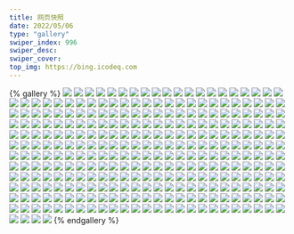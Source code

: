 ```yaml
---
title: 网页快照
date: 2022/05/06 
type: "gallery" 
swiper_index: 996
swiper_desc: 
swiper_cover: 
top_img: https://bing.icodeq.com 
---
```


{% gallery %}
![](https://alist.learnonly.xyz/d/!网页快照/todo.learnonly.xyz/2022-11-24_18-58-42.png)
![](https://alist.learnonly.xyz/d/!网页快照/todo.learnonly.xyz/2022-11-23_06-59-29.png)
![](https://alist.learnonly.xyz/d/!网页快照/todo.learnonly.xyz/2022-11-23_21-58-19.png)
![](https://alist.learnonly.xyz/d/!网页快照/todo.learnonly.xyz/2022-11-22_04-04-13.png)
![](https://alist.learnonly.xyz/d/!网页快照/todo.learnonly.xyz/2022-11-24_03-58-13.png)
![](https://alist.learnonly.xyz/d/!网页快照/todo.learnonly.xyz/2022-11-23_15-58-53.png)
![](https://alist.learnonly.xyz/d/!网页快照/todo.learnonly.xyz/2022-11-23_03-59-07.png)
![](https://alist.learnonly.xyz/d/!网页快照/todo.learnonly.xyz/2022-11-24_09-59-36.png)
![](https://alist.learnonly.xyz/d/!网页快照/todo.learnonly.xyz/2022-11-22_21-58-59.png)
![](https://alist.learnonly.xyz/d/!网页快照/todo.learnonly.xyz/2022-11-22_16-02-20.png)
![](https://alist.learnonly.xyz/d/!网页快照/todo.learnonly.xyz/2022-11-22_04-04-05.png)
![](https://alist.learnonly.xyz/d/!网页快照/todo.learnonly.xyz/2022-11-22_02-37-24.png)
![](https://alist.learnonly.xyz/d/!网页快照/todo.learnonly.xyz/2022-11-24_02-23-25.png)
![](https://alist.learnonly.xyz/d/!网页快照/todo.learnonly.xyz/2022-11-22_18-59-25.png)
![](https://alist.learnonly.xyz/d/!网页快照/todo.learnonly.xyz/2022-11-23_21-58-10.png)
![](https://alist.learnonly.xyz/d/!网页快照/todo.learnonly.xyz/2022-11-23_13-22-37.png)
![](https://alist.learnonly.xyz/d/!网页快照/todo.learnonly.xyz/2022-11-22_16-02-28.png)
![](https://alist.learnonly.xyz/d/!网页快照/todo.learnonly.xyz/2022-11-22_06-59-15.png)
![](https://alist.learnonly.xyz/d/!网页快照/todo.learnonly.xyz/2022-11-22_13-25-32.png)
![](https://alist.learnonly.xyz/d/!网页快照/todo.learnonly.xyz/2022-11-24_21-58-41.png)
![](https://alist.learnonly.xyz/d/!网页快照/todo.learnonly.xyz/2022-11-23_03-59-15.png)
![](https://alist.learnonly.xyz/d/!网页快照/todo.learnonly.xyz/2022-11-24_06-58-38.png)
![](https://alist.learnonly.xyz/d/!网页快照/todo.learnonly.xyz/2022-11-23_13-22-46.png)
![](https://alist.learnonly.xyz/d/!网页快照/todo.learnonly.xyz/2022-11-22_21-59-07.png)
![](https://alist.learnonly.xyz/d/!网页快照/todo.learnonly.xyz/2022-11-24_18-58-33.png)
![](https://alist.learnonly.xyz/d/!网页快照/todo.learnonly.xyz/2022-11-24_16-00-11.png)
![](https://alist.learnonly.xyz/d/!网页快照/todo.learnonly.xyz/2022-11-24_13-20-06.png)
![](https://alist.learnonly.xyz/d/!网页快照/todo.learnonly.xyz/2022-11-24_09-59-45.png)
![](https://alist.learnonly.xyz/d/!网页快照/todo.learnonly.xyz/2022-11-22_18-59-16.png)
![](https://alist.learnonly.xyz/d/!网页快照/todo.learnonly.xyz/2022-11-23_18-58-37.png)
![](https://alist.learnonly.xyz/d/!网页快照/todo.learnonly.xyz/2022-11-24_13-19-58.png)
![](https://alist.learnonly.xyz/d/!网页快照/todo.learnonly.xyz/2022-11-23_18-58-44.png)
![](https://alist.learnonly.xyz/d/!网页快照/todo.learnonly.xyz/2022-11-23_09-58-20.png)
![](https://alist.learnonly.xyz/d/!网页快照/todo.learnonly.xyz/2022-11-24_16-00-19.png)
![](https://alist.learnonly.xyz/d/!网页快照/todo.learnonly.xyz/2022-11-23_09-58-30.png)
![](https://alist.learnonly.xyz/d/!网页快照/todo.learnonly.xyz/2022-11-22_06-59-22.png)
![](https://alist.learnonly.xyz/d/!网页快照/todo.learnonly.xyz/2022-11-22_02-37-16.png)
![](https://alist.learnonly.xyz/d/!网页快照/todo.learnonly.xyz/2022-11-23_02-28-16.png)
![](https://alist.learnonly.xyz/d/!网页快照/todo.learnonly.xyz/2022-11-24_21-58-33.png)
![](https://alist.learnonly.xyz/d/!网页快照/todo.learnonly.xyz/2022-11-24_06-58-29.png)
![](https://alist.learnonly.xyz/d/!网页快照/todo.learnonly.xyz/2022-11-23_06-59-20.png)
![](https://alist.learnonly.xyz/d/!网页快照/todo.learnonly.xyz/2022-11-23_15-58-46.png)
![](https://alist.learnonly.xyz/d/!网页快照/todo.learnonly.xyz/2022-11-23_02-28-23.png)
![](https://alist.learnonly.xyz/d/!网页快照/todo.learnonly.xyz/2022-11-24_03-58-21.png)
![](https://alist.learnonly.xyz/d/!网页快照/todo.learnonly.xyz/2022-11-22_13-25-39.png)
![](https://alist.learnonly.xyz/d/!网页快照/todo.learnonly.xyz/2022-11-24_02-23-34.png)
![](https://alist.learnonly.xyz/d/!网页快照/space.bilibili.com/2022-11-24_18-55-40.png)
![](https://alist.learnonly.xyz/d/!网页快照/space.bilibili.com/2022-11-23_15-55-54.png)
![](https://alist.learnonly.xyz/d/!网页快照/space.bilibili.com/2022-11-22_21-55-43.png)
![](https://alist.learnonly.xyz/d/!网页快照/space.bilibili.com/2022-11-22_06-56-11.png)
![](https://alist.learnonly.xyz/d/!网页快照/space.bilibili.com/2022-11-23_02-25-09.png)
![](https://alist.learnonly.xyz/d/!网页快照/space.bilibili.com/2022-11-24_21-55-41.png)
![](https://alist.learnonly.xyz/d/!网页快照/space.bilibili.com/2022-11-22_02-34-14.png)
![](https://alist.learnonly.xyz/d/!网页快照/space.bilibili.com/2022-11-24_02-20-24.png)
![](https://alist.learnonly.xyz/d/!网页快照/space.bilibili.com/2022-11-23_13-17-24.png)
![](https://alist.learnonly.xyz/d/!网页快照/space.bilibili.com/2022-11-23_06-55-53.png)
![](https://alist.learnonly.xyz/d/!网页快照/space.bilibili.com/2022-11-24_13-16-36.png)
![](https://alist.learnonly.xyz/d/!网页快照/space.bilibili.com/2022-11-24_06-55-32.png)
![](https://alist.learnonly.xyz/d/!网页快照/space.bilibili.com/2022-11-23_18-55-44.png)
![](https://alist.learnonly.xyz/d/!网页快照/space.bilibili.com/2022-11-23_21-55-36.png)
![](https://alist.learnonly.xyz/d/!网页快照/space.bilibili.com/2022-11-22_15-55-41.png)
![](https://alist.learnonly.xyz/d/!网页快照/space.bilibili.com/2022-11-22_13-20-39.png)
![](https://alist.learnonly.xyz/d/!网页快照/space.bilibili.com/2022-11-24_03-55-28.png)
![](https://alist.learnonly.xyz/d/!网页快照/space.bilibili.com/2022-11-24_09-56-48.png)
![](https://alist.learnonly.xyz/d/!网页快照/space.bilibili.com/2022-11-24_15-56-58.png)
![](https://alist.learnonly.xyz/d/!网页快照/space.bilibili.com/2022-11-23_09-55-32.png)
![](https://alist.learnonly.xyz/d/!网页快照/space.bilibili.com/2022-11-22_04-00-40.png)
![](https://alist.learnonly.xyz/d/!网页快照/space.bilibili.com/2022-11-22_18-56-18.png)
![](https://alist.learnonly.xyz/d/!网页快照/space.bilibili.com/2022-11-23_03-56-06.png)
![](https://alist.learnonly.xyz/d/!网页快照/read.learnonly.xyz/2022-11-23_21-57-51.png)
![](https://alist.learnonly.xyz/d/!网页快照/read.learnonly.xyz/2022-11-22_16-01-53.png)
![](https://alist.learnonly.xyz/d/!网页快照/read.learnonly.xyz/2022-11-23_03-58-36.png)
![](https://alist.learnonly.xyz/d/!网页快照/read.learnonly.xyz/2022-11-24_21-58-09.png)
![](https://alist.learnonly.xyz/d/!网页快照/read.learnonly.xyz/2022-11-24_09-59-11.png)
![](https://alist.learnonly.xyz/d/!网页快照/read.learnonly.xyz/2022-11-22_21-58-15.png)
![](https://alist.learnonly.xyz/d/!网页快照/read.learnonly.xyz/2022-11-22_04-03-25.png)
![](https://alist.learnonly.xyz/d/!网页快照/read.learnonly.xyz/2022-11-23_02-27-40.png)
![](https://alist.learnonly.xyz/d/!网页快照/read.learnonly.xyz/2022-11-23_15-58-17.png)
![](https://alist.learnonly.xyz/d/!网页快照/read.learnonly.xyz/2022-11-23_09-57-56.png)
![](https://alist.learnonly.xyz/d/!网页快照/read.learnonly.xyz/2022-11-22_06-58-40.png)
![](https://alist.learnonly.xyz/d/!网页快照/read.learnonly.xyz/2022-11-24_02-22-56.png)
![](https://alist.learnonly.xyz/d/!网页快照/read.learnonly.xyz/2022-11-24_18-58-09.png)
![](https://alist.learnonly.xyz/d/!网页快照/read.learnonly.xyz/2022-11-24_15-59-42.png)
![](https://alist.learnonly.xyz/d/!网页快照/read.learnonly.xyz/2022-11-22_18-58-48.png)
![](https://alist.learnonly.xyz/d/!网页快照/read.learnonly.xyz/2022-11-23_18-58-13.png)
![](https://alist.learnonly.xyz/d/!网页快照/read.learnonly.xyz/2022-11-24_06-57-57.png)
![](https://alist.learnonly.xyz/d/!网页快照/read.learnonly.xyz/2022-11-22_02-36-45.png)
![](https://alist.learnonly.xyz/d/!网页快照/read.learnonly.xyz/2022-11-23_06-58-46.png)
![](https://alist.learnonly.xyz/d/!网页快照/read.learnonly.xyz/2022-11-22_13-24-32.png)
![](https://alist.learnonly.xyz/d/!网页快照/read.learnonly.xyz/2022-11-24_03-57-49.png)
![](https://alist.learnonly.xyz/d/!网页快照/read.learnonly.xyz/2022-11-23_13-22-06.png)
![](https://alist.learnonly.xyz/d/!网页快照/read.learnonly.xyz/2022-11-24_13-19-34.png)
![](https://alist.learnonly.xyz/d/!网页快照/vercel.pighog.repl.co/2022-11-23_21-56-08.png)
![](https://alist.learnonly.xyz/d/!网页快照/vercel.pighog.repl.co/2022-11-24_13-17-08.png)
![](https://alist.learnonly.xyz/d/!网页快照/vercel.pighog.repl.co/2022-11-22_21-56-16.png)
![](https://alist.learnonly.xyz/d/!网页快照/vercel.pighog.repl.co/2022-11-22_04-01-14.png)
![](https://alist.learnonly.xyz/d/!网页快照/vercel.pighog.repl.co/2022-11-24_09-57-20.png)
![](https://alist.learnonly.xyz/d/!网页快照/vercel.pighog.repl.co/2022-11-24_21-56-14.png)
![](https://alist.learnonly.xyz/d/!网页快照/vercel.pighog.repl.co/2022-11-23_15-56-26.png)
![](https://alist.learnonly.xyz/d/!网页快照/vercel.pighog.repl.co/2022-11-24_03-56-02.png)
![](https://alist.learnonly.xyz/d/!网页快照/vercel.pighog.repl.co/2022-11-22_06-56-46.png)
![](https://alist.learnonly.xyz/d/!网页快照/vercel.pighog.repl.co/2022-11-23_03-56-42.png)
![](https://alist.learnonly.xyz/d/!网页快照/vercel.pighog.repl.co/2022-11-23_06-56-26.png)
![](https://alist.learnonly.xyz/d/!网页快照/vercel.pighog.repl.co/2022-11-24_15-57-31.png)
![](https://alist.learnonly.xyz/d/!网页快照/vercel.pighog.repl.co/2022-11-24_06-56-05.png)
![](https://alist.learnonly.xyz/d/!网页快照/vercel.pighog.repl.co/2022-11-24_18-56-12.png)
![](https://alist.learnonly.xyz/d/!网页快照/vercel.pighog.repl.co/2022-11-23_18-56-17.png)
![](https://alist.learnonly.xyz/d/!网页快照/vercel.pighog.repl.co/2022-11-22_18-56-50.png)
![](https://alist.learnonly.xyz/d/!网页快照/vercel.pighog.repl.co/2022-11-22_02-34-49.png)
![](https://alist.learnonly.xyz/d/!网页快照/vercel.pighog.repl.co/2022-11-23_13-20-08.png)
![](https://alist.learnonly.xyz/d/!网页快照/vercel.pighog.repl.co/2022-11-22_13-21-12.png)
![](https://alist.learnonly.xyz/d/!网页快照/vercel.pighog.repl.co/2022-11-22_15-56-14.png)
![](https://alist.learnonly.xyz/d/!网页快照/vercel.pighog.repl.co/2022-11-24_02-20-57.png)
![](https://alist.learnonly.xyz/d/!网页快照/vercel.pighog.repl.co/2022-11-23_02-25-43.png)
![](https://alist.learnonly.xyz/d/!网页快照/vercel.pighog.repl.co/2022-11-23_09-56-04.png)
![](https://alist.learnonly.xyz/d/!网页快照/uptime.pighog.repl.co/2022-11-23_15-57-07.png)
![](https://alist.learnonly.xyz/d/!网页快照/uptime.pighog.repl.co/2022-11-23_03-57-32.png)
![](https://alist.learnonly.xyz/d/!网页快照/uptime.pighog.repl.co/2022-11-22_21-57-04.png)
![](https://alist.learnonly.xyz/d/!网页快照/uptime.pighog.repl.co/2022-11-24_15-58-31.png)
![](https://alist.learnonly.xyz/d/!网页快照/uptime.pighog.repl.co/2022-11-24_18-56-57.png)
![](https://alist.learnonly.xyz/d/!网页快照/uptime.pighog.repl.co/2022-11-24_21-57-06.png)
![](https://alist.learnonly.xyz/d/!网页快照/uptime.pighog.repl.co/2022-11-24_03-56-38.png)
![](https://alist.learnonly.xyz/d/!网页快照/uptime.pighog.repl.co/2022-11-23_18-57-02.png)
![](https://alist.learnonly.xyz/d/!网页快照/uptime.pighog.repl.co/2022-11-22_04-02-09.png)
![](https://alist.learnonly.xyz/d/!网页快照/uptime.pighog.repl.co/2022-11-23_06-57-32.png)
![](https://alist.learnonly.xyz/d/!网页快照/uptime.pighog.repl.co/2022-11-23_02-26-24.png)
![](https://alist.learnonly.xyz/d/!网页快照/uptime.pighog.repl.co/2022-11-23_13-20-56.png)
![](https://alist.learnonly.xyz/d/!网页快照/uptime.pighog.repl.co/2022-11-24_09-58-08.png)
![](https://alist.learnonly.xyz/d/!网页快照/uptime.pighog.repl.co/2022-11-22_13-22-50.png)
![](https://alist.learnonly.xyz/d/!网页快照/uptime.pighog.repl.co/2022-11-22_15-59-53.png)
![](https://alist.learnonly.xyz/d/!网页快照/uptime.pighog.repl.co/2022-11-22_02-35-28.png)
![](https://alist.learnonly.xyz/d/!网页快照/uptime.pighog.repl.co/2022-11-24_06-56-43.png)
![](https://alist.learnonly.xyz/d/!网页快照/uptime.pighog.repl.co/2022-11-23_09-56-41.png)
![](https://alist.learnonly.xyz/d/!网页快照/uptime.pighog.repl.co/2022-11-22_06-57-30.png)
![](https://alist.learnonly.xyz/d/!网页快照/uptime.pighog.repl.co/2022-11-23_21-56-44.png)
![](https://alist.learnonly.xyz/d/!网页快照/uptime.pighog.repl.co/2022-11-24_02-21-42.png)
![](https://alist.learnonly.xyz/d/!网页快照/uptime.pighog.repl.co/2022-11-24_13-18-23.png)
![](https://alist.learnonly.xyz/d/!网页快照/uptime.pighog.repl.co/2022-11-22_18-57-35.png)
![](https://alist.learnonly.xyz/d/!网页快照/docs.learnonly.xyz/2022-11-24_06-58-15.png)
![](https://alist.learnonly.xyz/d/!网页快照/docs.learnonly.xyz/2022-11-24_02-23-10.png)
![](https://alist.learnonly.xyz/d/!网页快照/docs.learnonly.xyz/2022-11-23_21-58-02.png)
![](https://alist.learnonly.xyz/d/!网页快照/docs.learnonly.xyz/2022-11-24_18-58-20.png)
![](https://alist.learnonly.xyz/d/!网页快照/docs.learnonly.xyz/2022-11-22_06-58-54.png)
![](https://alist.learnonly.xyz/d/!网页快照/docs.learnonly.xyz/2022-11-22_21-58-30.png)
![](https://alist.learnonly.xyz/d/!网页快照/docs.learnonly.xyz/2022-11-23_18-58-23.png)
![](https://alist.learnonly.xyz/d/!网页快照/docs.learnonly.xyz/2022-11-24_09-59-20.png)
![](https://alist.learnonly.xyz/d/!网页快照/docs.learnonly.xyz/2022-11-22_13-25-11.png)
![](https://alist.learnonly.xyz/d/!网页快照/docs.learnonly.xyz/2022-11-22_18-59-00.png)
![](https://alist.learnonly.xyz/d/!网页快照/docs.learnonly.xyz/2022-11-22_04-03-37.png)
![](https://alist.learnonly.xyz/d/!网页快照/docs.learnonly.xyz/2022-11-24_21-58-20.png)
![](https://alist.learnonly.xyz/d/!网页快照/docs.learnonly.xyz/2022-11-23_15-58-34.png)
![](https://alist.learnonly.xyz/d/!网页快照/docs.learnonly.xyz/2022-11-24_13-19-45.png)
![](https://alist.learnonly.xyz/d/!网页快照/docs.learnonly.xyz/2022-11-23_03-58-54.png)
![](https://alist.learnonly.xyz/d/!网页快照/docs.learnonly.xyz/2022-11-22_16-02-05.png)
![](https://alist.learnonly.xyz/d/!网页快照/docs.learnonly.xyz/2022-11-22_02-36-59.png)
![](https://alist.learnonly.xyz/d/!网页快照/docs.learnonly.xyz/2022-11-23_06-59-05.png)
![](https://alist.learnonly.xyz/d/!网页快照/docs.learnonly.xyz/2022-11-23_13-22-21.png)
![](https://alist.learnonly.xyz/d/!网页快照/docs.learnonly.xyz/2022-11-24_03-57-59.png)
![](https://alist.learnonly.xyz/d/!网页快照/docs.learnonly.xyz/2022-11-24_15-59-53.png)
![](https://alist.learnonly.xyz/d/!网页快照/docs.learnonly.xyz/2022-11-23_09-58-07.png)
![](https://alist.learnonly.xyz/d/!网页快照/docs.learnonly.xyz/2022-11-23_02-27-58.png)
![](https://alist.learnonly.xyz/d/!网页快照/alist.learnonly.xyz/2022-11-24_09-56-34.png)
![](https://alist.learnonly.xyz/d/!网页快照/alist.learnonly.xyz/2022-11-24_06-55-21.png)
![](https://alist.learnonly.xyz/d/!网页快照/alist.learnonly.xyz/2022-11-23_03-55-51.png)
![](https://alist.learnonly.xyz/d/!网页快照/alist.learnonly.xyz/2022-11-22_06-56-02.png)
![](https://alist.learnonly.xyz/d/!网页快照/alist.learnonly.xyz/2022-11-24_03-55-17.png)
![](https://alist.learnonly.xyz/d/!网页快照/alist.learnonly.xyz/2022-11-22_15-55-34.png)
![](https://alist.learnonly.xyz/d/!网页快照/alist.learnonly.xyz/2022-11-24_13-16-24.png)
![](https://alist.learnonly.xyz/d/!网页快照/alist.learnonly.xyz/2022-11-24_18-55-30.png)
![](https://alist.learnonly.xyz/d/!网页快照/alist.learnonly.xyz/2022-11-24_02-20-08.png)
![](https://alist.learnonly.xyz/d/!网页快照/alist.learnonly.xyz/2022-11-23_15-55-42.png)
![](https://alist.learnonly.xyz/d/!网页快照/alist.learnonly.xyz/2022-11-22_02-34-03.png)
![](https://alist.learnonly.xyz/d/!网页快照/alist.learnonly.xyz/2022-11-22_21-55-34.png)
![](https://alist.learnonly.xyz/d/!网页快照/alist.learnonly.xyz/2022-11-23_09-55-22.png)
![](https://alist.learnonly.xyz/d/!网页快照/alist.learnonly.xyz/2022-11-23_18-55-34.png)
![](https://alist.learnonly.xyz/d/!网页快照/alist.learnonly.xyz/2022-11-22_18-56-08.png)
![](https://alist.learnonly.xyz/d/!网页快照/alist.learnonly.xyz/2022-11-23_13-17-17.png)
![](https://alist.learnonly.xyz/d/!网页快照/alist.learnonly.xyz/2022-11-23_02-24-59.png)
![](https://alist.learnonly.xyz/d/!网页快照/alist.learnonly.xyz/2022-11-22_13-20-28.png)
![](https://alist.learnonly.xyz/d/!网页快照/alist.learnonly.xyz/2022-11-24_21-55-31.png)
![](https://alist.learnonly.xyz/d/!网页快照/alist.learnonly.xyz/2022-11-24_15-56-44.png)
![](https://alist.learnonly.xyz/d/!网页快照/alist.learnonly.xyz/2022-11-23_21-55-26.png)
![](https://alist.learnonly.xyz/d/!网页快照/alist.learnonly.xyz/2022-11-23_06-55-42.png)
![](https://alist.learnonly.xyz/d/!网页快照/alist.learnonly.xyz/2022-11-22_04-00-30.png)
![](https://alist.learnonly.xyz/d/!网页快照/time.piged.repl.co/2022-11-22_13-22-56.png)
![](https://alist.learnonly.xyz/d/!网页快照/time.piged.repl.co/2022-11-22_16-00-45.png)
![](https://alist.learnonly.xyz/d/!网页快照/time.piged.repl.co/2022-11-23_02-26-31.png)
![](https://alist.learnonly.xyz/d/!网页快照/time.piged.repl.co/2022-11-24_03-56-45.png)
![](https://alist.learnonly.xyz/d/!网页快照/time.piged.repl.co/2022-11-23_15-57-15.png)
![](https://alist.learnonly.xyz/d/!网页快照/time.piged.repl.co/2022-11-24_09-58-15.png)
![](https://alist.learnonly.xyz/d/!网页快照/time.piged.repl.co/2022-11-22_21-57-11.png)
![](https://alist.learnonly.xyz/d/!网页快照/time.piged.repl.co/2022-11-23_06-57-39.png)
![](https://alist.learnonly.xyz/d/!网页快照/time.piged.repl.co/2022-11-23_03-57-39.png)
![](https://alist.learnonly.xyz/d/!网页快照/time.piged.repl.co/2022-11-24_15-58-38.png)
![](https://alist.learnonly.xyz/d/!网页快照/time.piged.repl.co/2022-11-24_18-57-04.png)
![](https://alist.learnonly.xyz/d/!网页快照/time.piged.repl.co/2022-11-24_06-56-50.png)
![](https://alist.learnonly.xyz/d/!网页快照/time.piged.repl.co/2022-11-23_13-21-04.png)
![](https://alist.learnonly.xyz/d/!网页快照/time.piged.repl.co/2022-11-23_21-56-52.png)
![](https://alist.learnonly.xyz/d/!网页快照/time.piged.repl.co/2022-11-22_06-57-38.png)
![](https://alist.learnonly.xyz/d/!网页快照/time.piged.repl.co/2022-11-23_09-56-49.png)
![](https://alist.learnonly.xyz/d/!网页快照/time.piged.repl.co/2022-11-22_18-57-41.png)
![](https://alist.learnonly.xyz/d/!网页快照/time.piged.repl.co/2022-11-23_18-57-09.png)
![](https://alist.learnonly.xyz/d/!网页快照/time.piged.repl.co/2022-11-24_02-21-49.png)
![](https://alist.learnonly.xyz/d/!网页快照/time.piged.repl.co/2022-11-24_13-18-31.png)
![](https://alist.learnonly.xyz/d/!网页快照/time.piged.repl.co/2022-11-22_02-35-36.png)
![](https://alist.learnonly.xyz/d/!网页快照/time.piged.repl.co/2022-11-24_21-57-13.png)
![](https://alist.learnonly.xyz/d/!网页快照/time.piged.repl.co/2022-11-22_04-02-16.png)
![](https://alist.learnonly.xyz/d/!网页快照/news.pigp.repl.co/2022-11-24_02-21-33.png)
![](https://alist.learnonly.xyz/d/!网页快照/news.pigp.repl.co/2022-11-22_18-57-27.png)
![](https://alist.learnonly.xyz/d/!网页快照/news.pigp.repl.co/2022-11-24_09-58-01.png)
![](https://alist.learnonly.xyz/d/!网页快照/news.pigp.repl.co/2022-11-23_15-57-00.png)
![](https://alist.learnonly.xyz/d/!网页快照/news.pigp.repl.co/2022-11-23_18-56-54.png)
![](https://alist.learnonly.xyz/d/!网页快照/news.pigp.repl.co/2022-11-22_15-59-45.png)
![](https://alist.learnonly.xyz/d/!网页快照/news.pigp.repl.co/2022-11-24_03-56-30.png)
![](https://alist.learnonly.xyz/d/!网页快照/news.pigp.repl.co/2022-11-22_13-22-42.png)
![](https://alist.learnonly.xyz/d/!网页快照/news.pigp.repl.co/2022-11-24_06-56-36.png)
![](https://alist.learnonly.xyz/d/!网页快照/news.pigp.repl.co/2022-11-23_09-56-34.png)
![](https://alist.learnonly.xyz/d/!网页快照/news.pigp.repl.co/2022-11-24_21-56-59.png)
![](https://alist.learnonly.xyz/d/!网页快照/news.pigp.repl.co/2022-11-24_18-56-50.png)
![](https://alist.learnonly.xyz/d/!网页快照/news.pigp.repl.co/2022-11-24_13-18-15.png)
![](https://alist.learnonly.xyz/d/!网页快照/news.pigp.repl.co/2022-11-23_03-57-25.png)
![](https://alist.learnonly.xyz/d/!网页快照/news.pigp.repl.co/2022-11-23_02-26-16.png)
![](https://alist.learnonly.xyz/d/!网页快照/news.pigp.repl.co/2022-11-23_21-56-37.png)
![](https://alist.learnonly.xyz/d/!网页快照/news.pigp.repl.co/2022-11-22_04-02-02.png)
![](https://alist.learnonly.xyz/d/!网页快照/news.pigp.repl.co/2022-11-24_15-58-24.png)
![](https://alist.learnonly.xyz/d/!网页快照/news.pigp.repl.co/2022-11-22_06-57-23.png)
![](https://alist.learnonly.xyz/d/!网页快照/news.pigp.repl.co/2022-11-23_13-20-49.png)
![](https://alist.learnonly.xyz/d/!网页快照/news.pigp.repl.co/2022-11-23_06-57-24.png)
![](https://alist.learnonly.xyz/d/!网页快照/news.pigp.repl.co/2022-11-22_02-35-21.png)
![](https://alist.learnonly.xyz/d/!网页快照/news.pigp.repl.co/2022-11-22_21-56-57.png)
![](https://alist.learnonly.xyz/d/!网页快照/pighog.vercel.app/2022-11-24_02-20-41.png)
![](https://alist.learnonly.xyz/d/!网页快照/pighog.vercel.app/2022-11-23_18-56-01.png)
![](https://alist.learnonly.xyz/d/!网页快照/pighog.vercel.app/2022-11-23_06-56-10.png)
![](https://alist.learnonly.xyz/d/!网页快照/pighog.vercel.app/2022-11-23_21-55-52.png)
![](https://alist.learnonly.xyz/d/!网页快照/pighog.vercel.app/2022-11-23_15-56-10.png)
![](https://alist.learnonly.xyz/d/!网页快照/pighog.vercel.app/2022-11-24_03-55-46.png)
![](https://alist.learnonly.xyz/d/!网页快照/pighog.vercel.app/2022-11-23_09-55-48.png)
![](https://alist.learnonly.xyz/d/!网页快照/pighog.vercel.app/2022-11-22_18-56-34.png)
![](https://alist.learnonly.xyz/d/!网页快照/pighog.vercel.app/2022-11-22_04-00-57.png)
![](https://alist.learnonly.xyz/d/!网页快照/pighog.vercel.app/2022-11-24_18-55-57.png)
![](https://alist.learnonly.xyz/d/!网页快照/pighog.vercel.app/2022-11-24_06-55-48.png)
![](https://alist.learnonly.xyz/d/!网页快照/pighog.vercel.app/2022-11-24_09-57-04.png)
![](https://alist.learnonly.xyz/d/!网页快照/pighog.vercel.app/2022-11-23_03-56-23.png)
![](https://alist.learnonly.xyz/d/!网页快照/pighog.vercel.app/2022-11-22_02-34-33.png)
![](https://alist.learnonly.xyz/d/!网页快照/pighog.vercel.app/2022-11-24_15-57-14.png)
![](https://alist.learnonly.xyz/d/!网页快照/pighog.vercel.app/2022-11-22_21-56-00.png)
![](https://alist.learnonly.xyz/d/!网页快照/pighog.vercel.app/2022-11-24_13-16-52.png)
![](https://alist.learnonly.xyz/d/!网页快照/pighog.vercel.app/2022-11-22_06-56-30.png)
![](https://alist.learnonly.xyz/d/!网页快照/pighog.vercel.app/2022-11-22_15-55-58.png)
![](https://alist.learnonly.xyz/d/!网页快照/pighog.vercel.app/2022-11-22_13-20-56.png)
![](https://alist.learnonly.xyz/d/!网页快照/pighog.vercel.app/2022-11-23_02-25-27.png)
![](https://alist.learnonly.xyz/d/!网页快照/pighog.vercel.app/2022-11-24_21-55-57.png)
![](https://alist.learnonly.xyz/d/!网页快照/pighog.vercel.app/2022-11-23_13-17-40.png)
![](https://alist.learnonly.xyz/d/!网页快照/img.pighog.repl.co/2022-11-22_06-56-39.png)
![](https://alist.learnonly.xyz/d/!网页快照/img.pighog.repl.co/2022-11-24_13-17-01.png)
![](https://alist.learnonly.xyz/d/!网页快照/img.pighog.repl.co/2022-11-23_03-56-36.png)
![](https://alist.learnonly.xyz/d/!网页快照/img.pighog.repl.co/2022-11-22_21-56-09.png)
![](https://alist.learnonly.xyz/d/!网页快照/img.pighog.repl.co/2022-11-23_15-56-20.png)
![](https://alist.learnonly.xyz/d/!网页快照/img.pighog.repl.co/2022-11-23_21-56-01.png)
![](https://alist.learnonly.xyz/d/!网页快照/img.pighog.repl.co/2022-11-24_15-57-24.png)
![](https://alist.learnonly.xyz/d/!网页快照/img.pighog.repl.co/2022-11-22_02-34-43.png)
![](https://alist.learnonly.xyz/d/!网页快照/img.pighog.repl.co/2022-11-23_18-56-10.png)
![](https://alist.learnonly.xyz/d/!网页快照/img.pighog.repl.co/2022-11-24_06-55-58.png)
![](https://alist.learnonly.xyz/d/!网页快照/img.pighog.repl.co/2022-11-22_04-01-07.png)
![](https://alist.learnonly.xyz/d/!网页快照/img.pighog.repl.co/2022-11-22_15-56-07.png)
![](https://alist.learnonly.xyz/d/!网页快照/img.pighog.repl.co/2022-11-22_18-56-44.png)
![](https://alist.learnonly.xyz/d/!网页快照/img.pighog.repl.co/2022-11-23_06-56-19.png)
![](https://alist.learnonly.xyz/d/!网页快照/img.pighog.repl.co/2022-11-23_09-55-57.png)
![](https://alist.learnonly.xyz/d/!网页快照/img.pighog.repl.co/2022-11-23_13-20-01.png)
![](https://alist.learnonly.xyz/d/!网页快照/img.pighog.repl.co/2022-11-24_03-55-55.png)
![](https://alist.learnonly.xyz/d/!网页快照/img.pighog.repl.co/2022-11-23_02-25-36.png)
![](https://alist.learnonly.xyz/d/!网页快照/img.pighog.repl.co/2022-11-24_18-56-06.png)
![](https://alist.learnonly.xyz/d/!网页快照/img.pighog.repl.co/2022-11-24_21-56-07.png)
![](https://alist.learnonly.xyz/d/!网页快照/img.pighog.repl.co/2022-11-24_02-20-50.png)
![](https://alist.learnonly.xyz/d/!网页快照/img.pighog.repl.co/2022-11-22_13-21-05.png)
![](https://alist.learnonly.xyz/d/!网页快照/img.pighog.repl.co/2022-11-24_09-57-13.png)
![](https://alist.learnonly.xyz/d/!网页快照/blog.learnonly.xyz/2022-11-23_21-55-45.png)
![](https://alist.learnonly.xyz/d/!网页快照/blog.learnonly.xyz/2022-11-23_03-56-15.png)
![](https://alist.learnonly.xyz/d/!网页快照/blog.learnonly.xyz/2022-11-23_15-56-03.png)
![](https://alist.learnonly.xyz/d/!网页快照/blog.learnonly.xyz/2022-11-22_18-56-27.png)
![](https://alist.learnonly.xyz/d/!网页快照/blog.learnonly.xyz/2022-11-24_06-55-41.png)
![](https://alist.learnonly.xyz/d/!网页快照/blog.learnonly.xyz/2022-11-24_15-57-07.png)
![](https://alist.learnonly.xyz/d/!网页快照/blog.learnonly.xyz/2022-11-23_13-17-33.png)
![](https://alist.learnonly.xyz/d/!网页快照/blog.learnonly.xyz/2022-11-22_15-55-50.png)
![](https://alist.learnonly.xyz/d/!网页快照/blog.learnonly.xyz/2022-11-22_04-00-49.png)
![](https://alist.learnonly.xyz/d/!网页快照/blog.learnonly.xyz/2022-11-24_21-55-50.png)
![](https://alist.learnonly.xyz/d/!网页快照/blog.learnonly.xyz/2022-11-24_18-55-48.png)
![](https://alist.learnonly.xyz/d/!网页快照/blog.learnonly.xyz/2022-11-23_09-55-40.png)
![](https://alist.learnonly.xyz/d/!网页快照/blog.learnonly.xyz/2022-11-24_02-20-34.png)
![](https://alist.learnonly.xyz/d/!网页快照/blog.learnonly.xyz/2022-11-22_21-55-52.png)
![](https://alist.learnonly.xyz/d/!网页快照/blog.learnonly.xyz/2022-11-22_06-56-20.png)
![](https://alist.learnonly.xyz/d/!网页快照/blog.learnonly.xyz/2022-11-23_18-55-53.png)
![](https://alist.learnonly.xyz/d/!网页快照/blog.learnonly.xyz/2022-11-22_02-34-26.png)
![](https://alist.learnonly.xyz/d/!网页快照/blog.learnonly.xyz/2022-11-24_03-55-38.png)
![](https://alist.learnonly.xyz/d/!网页快照/blog.learnonly.xyz/2022-11-23_02-25-19.png)
![](https://alist.learnonly.xyz/d/!网页快照/blog.learnonly.xyz/2022-11-24_09-56-56.png)
![](https://alist.learnonly.xyz/d/!网页快照/blog.learnonly.xyz/2022-11-23_06-56-02.png)
![](https://alist.learnonly.xyz/d/!网页快照/blog.learnonly.xyz/2022-11-24_13-16-44.png)
![](https://alist.learnonly.xyz/d/!网页快照/blog.learnonly.xyz/2022-11-22_13-20-48.png)
{% endgallery %}
